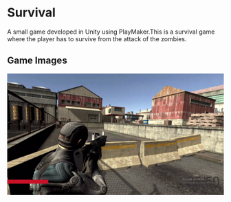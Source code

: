 # Survival
A small game developed in Unity using PlayMaker.This is a survival game where the player has to survive from the attack of the zombies.
## Game Images
![Image 1](https://github.com/ChowtooriKedari/Survival/blob/master/New%20folder/Screenshot%20(549).png)
